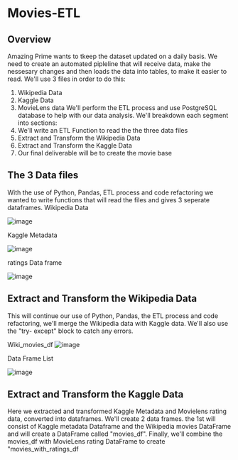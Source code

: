 # Movies-ETL
## Overview
Amazing Prime wants to tkeep the dataset updated on a daily basis. We need to create an automated pipleline that will receive data, make the nessesary changes and then loads the data into tables, to make it easier to read.  We'll use 3 files in order to do this:
1. Wikipedia Data
2. Kaggle Data
3. MovieLens data
We'll perform the ETL process and use PostgreSQL database to help with our data analysis.  We'll breakdown each segment into sections:
1. We'll write an ETL Function to read the the three data files
2. Extract and Transform the Wikipedia Data
3. Extract and Transform the Kaggle Data
4. Our final deliverable will be to create the movie base

## The 3 Data files

With the use of Python, Pandas, ETL process and code refactoring we wanted to write functions that will read the files and gives 3 seperate dataframes.
Wikipedia Data

![image](https://user-images.githubusercontent.com/94253815/150708002-5cffabad-692b-4f29-8d88-c92169f01c5f.png)

Kaggle Metadata 

![image](https://user-images.githubusercontent.com/94253815/150708065-c42f6dd6-33f7-4a84-83b5-231b7c184888.png)

ratings Data frame

![image](https://user-images.githubusercontent.com/94253815/150708117-d7bfc7ba-385d-4b62-9000-923a26b2bfb1.png)

## Extract and Transform the Wikipedia Data
This will continue our use of Python, Pandas, the ETL process and code refactoring, we'll merge the Wikipedia data with Kaggle data. We'll also use the "try- except" block to catch any errors.

Wiki_movies_df
![image](https://user-images.githubusercontent.com/94253815/150708603-23ff911c-eda1-4304-938c-a0fc3901ce1c.png)

Data Frame List

![image](https://user-images.githubusercontent.com/94253815/150708754-0f02732a-4298-4793-999f-4992bf680240.png)


## Extract and Transform the Kaggle Data

Here we extracted and transformed Kaggle Metadata and Movielens rating data, converted into dataframes.  We'll create 2 data frames.  the 1st will consist of Kaggle metadata Dataframe and the Wikipedia movies DataFrame and will create a DataFrame called "movies_df".  Finally, we'll combine the movies_df with MovieLens rating DataFrame to create "movies_with_ratings_df

